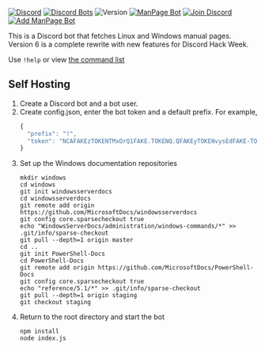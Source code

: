 [![Discord](https://discordapp.com/api/guilds/371377296285761558/widget.png)](https://discord.gg/hU3wMfQ)
[![Discord Bots](https://discordbots.org/api/widget/status/371357658009305101.svg)](https://discordbots.org/bot/371357658009305101)
![Version](https://img.shields.io/github/package-json/v/DarinMao/ManPageBot.svg)
[![ManPage Bot](https://cdn.discordapp.com/attachments/363484056769265687/594948471920787456/header.png)](https://manpagebot.ml/)
[![Join Discord](https://cdn.discordapp.com/attachments/363484056769265687/594948487163150341/discord.png)](https://discord.gg/hU3wMfQ)
[![Add ManPage Bot](https://cdn.discordapp.com/attachments/363484056769265687/594948502841327625/add.png)](https://discordapp.com/oauth2/authorize?client_id=371357658009305101&scope=bot&permissions=52224)

This is a Discord bot that fetches Linux and Windows manual pages. Version 6 is a complete rewrite with new features for Discord Hack Week. 

Use `!help` or view [the command list](https://manpagebot.ml/commands)

## Self Hosting

1. Create a Discord bot and a bot user. 
2. Create config.json, enter the bot token and a default prefix. For example,
    ```js
    {
      "prefix": "!",
      "token": "NCAFAKEzTOKENTMxOrQ1FAKE.TOKENQ.QFAKEyTOKENvysEdFAKE-TOKENh"
    }
    ```
3. Set up the Windows documentation repositories
    ```
    mkdir windows
    cd windows
    git init windowsserverdocs
    cd windowsserverdocs
    git remote add origin https://github.com/MicrosoftDocs/windowsserverdocs
    git config core.sparsecheckout true
    echo "WindowsServerDocs/administration/windows-commands/*" >> .git/info/sparse-checkout
    git pull --depth=1 origin master
    cd ..
    git init PowerShell-Docs
    cd PowerShell-Docs
    git remote add origin https://github.com/MicrosoftDocs/PowerShell-Docs
    git config core.sparsecheckout true
    echo "reference/5.1/*" >> .git/info/sparse-checkout
    git pull --depth=1 origin staging
    git checkout staging
    ```
4. Return to the root directory and start the bot
    ```
    npm install
    node index.js
    ```

